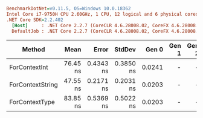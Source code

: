 ``` ini

BenchmarkDotNet=v0.11.5, OS=Windows 10.0.18362
Intel Core i7-9750H CPU 2.60GHz, 1 CPU, 12 logical and 6 physical cores
.NET Core SDK=2.2.402
  [Host]     : .NET Core 2.2.7 (CoreCLR 4.6.28008.02, CoreFX 4.6.28008.03), 64bit RyuJIT
  DefaultJob : .NET Core 2.2.7 (CoreCLR 4.6.28008.02, CoreFX 4.6.28008.03), 64bit RyuJIT


```
|           Method |     Mean |     Error |    StdDev |  Gen 0 | Gen 1 | Gen 2 | Allocated |
|----------------- |---------:|----------:|----------:|-------:|------:|------:|----------:|
|    ForContextInt | 76.45 ns | 0.4343 ns | 0.3850 ns | 0.0241 |     - |     - |     152 B |
| ForContextString | 47.55 ns | 0.2171 ns | 0.2031 ns | 0.0203 |     - |     - |     128 B |
|   ForContextType | 83.85 ns | 0.5369 ns | 0.5022 ns | 0.0203 |     - |     - |     128 B |
